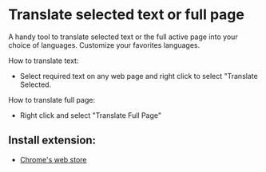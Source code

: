 Translate selected text or full page
===========

A handy tool to translate selected text or the full active page into your choice of languages. Customize your favorites languages.

How to translate text:
* Select required text on any web page and right click to select "Translate Selected.

How to translate full page:
* Right click and select "Translate Full Page"

Install extension:
-----------
* [Chrome's web store](https://chrome.google.com/webstore/detail/condlopdddofpgcdjfnoepbdkcgckmgb/publish-delayed)